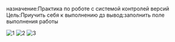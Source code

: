 назначение:Практика по роботе с системой контролей версий
Цель:Приучить себя к выполнению дз
вывод:заполнить поле выполнения работы

![1](https://github.com/dimafil1903/010217/raw/gh-pages/image/Снимок1.png)
![2](https://github.com/dimafil1903/010217/raw/master/image/Снимок2.png)
![3](https://github.com/dimafil1903/010217/raw/master/image/Снимок3.png)


